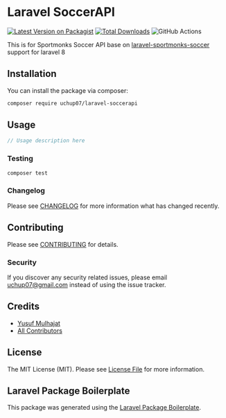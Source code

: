 # Laravel SoccerAPI

[![Latest Version on Packagist](https://img.shields.io/packagist/v/uchup07/laravel-soccerapi.svg?style=flat-square)](https://packagist.org/packages/uchup07/laravel-soccerapi)
[![Total Downloads](https://img.shields.io/packagist/dt/uchup07/laravel-soccerapi.svg?style=flat-square)](https://packagist.org/packages/uchup07/laravel-soccerapi)
![GitHub Actions](https://github.com/uchup07/laravel-soccerapi/actions/workflows/main.yml/badge.svg)

This is for Sportmonks Soccer API base on [laravel-sportmonks-soccer](https://github.com/kirill-latish/laravel-sportmonks-soccer) support for laravel 8

## Installation

You can install the package via composer:

```bash
composer require uchup07/laravel-soccerapi
```

## Usage

```php
// Usage description here
```

### Testing

```bash
composer test
```

### Changelog

Please see [CHANGELOG](CHANGELOG.md) for more information what has changed recently.

## Contributing

Please see [CONTRIBUTING](CONTRIBUTING.md) for details.

### Security

If you discover any security related issues, please email uchup07@gmail.com instead of using the issue tracker.

## Credits

-   [Yusuf Mulhajat](https://github.com/uchup07)
-   [All Contributors](../../contributors)

## License

The MIT License (MIT). Please see [License File](LICENSE.md) for more information.

## Laravel Package Boilerplate

This package was generated using the [Laravel Package Boilerplate](https://laravelpackageboilerplate.com).
